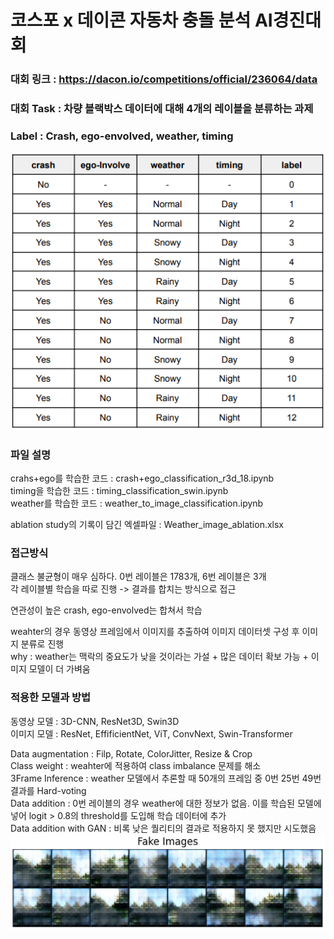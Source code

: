 # 코스포 x 데이콘 자동차 충돌 분석 AI경진대회

### 대회 링크 : https://dacon.io/competitions/official/236064/data  

### 대회 Task : 차량 블랙박스 데이터에 대해 4개의 레이블을 분류하는 과제  
### Label    : Crash, ego-envolved, weather, timing

![Label Image](Label_image.jpeg)  
  
### 파일 설명  
crahs+ego를 학습한 코드 : crash+ego_classification_r3d_18.ipynb  
timing을 학습한 코드 : timing_classification_swin.ipynb  
weather를 학습한 코드 : weather_to_image_classification.ipynb  
  
ablation study의 기록이 담긴 엑셀파일 : Weather_image_ablation.xlsx  

### 접근방식  
  
클래스 불균형이 매우 심하다.  0번 레이블은 1783개, 6번 레이블은 3개  
각 레이블별 학습을 따로 진행 -> 결과를 합치는 방식으로 접근  
  
연관성이 높은 crash, ego-envolved는 합쳐서 학습
  
weahter의 경우 동영상 프레임에서 이미지를 추출하여 이미지 데이터셋 구성 후 이미지 분류로 진행    
why : weather는 맥락의 중요도가 낮을 것이라는 가설 + 많은 데이터 확보 가능 + 이미지 모델이 더 가벼움


### 적용한 모델과 방법  
  
동영상 모델 : 3D-CNN, ResNet3D, Swin3D  
이미지 모델 : ResNet, EffificientNet, ViT, ConvNext, Swin-Transformer    

Data augmentation : Filp, Rotate, ColorJitter, Resize & Crop   
Class weight : weahter에 적용하여 class imbalance 문제를 해소  
3Frame Inference : weather 모델에서 추론할 때 50개의 프레임 중 0번 25번 49번 결과를 Hard-voting  
Data addition : 0번 레이블의 경우 weather에 대한 정보가 없음. 이를 학습된 모델에 넣어 logit > 0.8의 threshold를 도입해 학습 데이터에 추가  
Data addition with GAN : 비록 낮은 퀄리티의 결과로 적용하지 못 했지만 시도했음  
![Label Image](fakeimage_GAN.png)  
